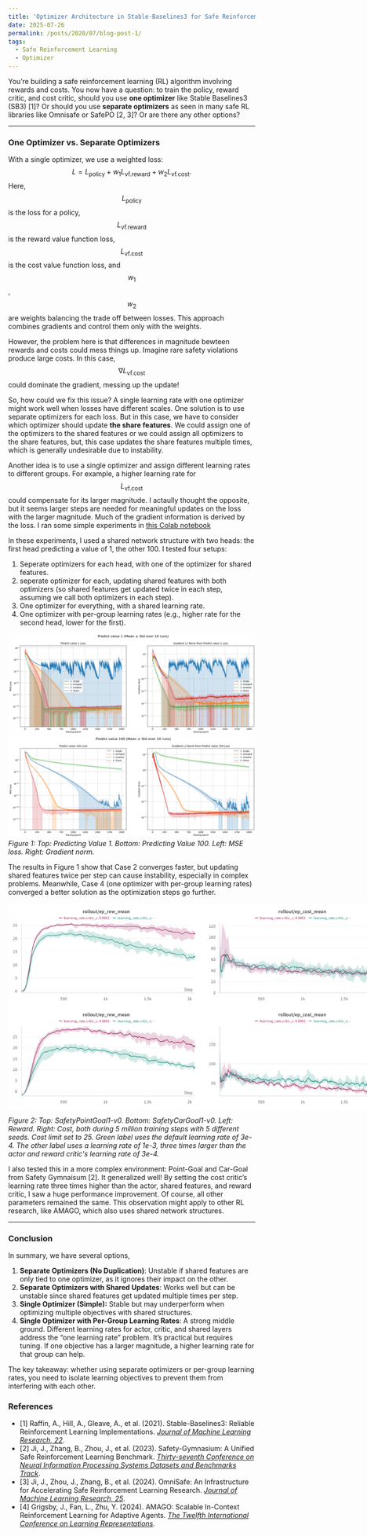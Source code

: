 ```yaml
---
title: 'Optimizer Architecture in Stable-Baselines3 for Safe Reinforcement Learning'
date: 2025-07-26
permalink: /posts/2020/07/blog-post-1/
tags:
  - Safe Reinforcement Learning
  - Optimizer
---
```


You’re building a safe reinforcement learning (RL) algorithm involving rewards and costs. You now have a question: to train the policy, reward critic, and cost critic, should you use **one optimizer** like Stable Baselines3 (SB3) [1]? Or should you use **separate optimizers** as seen in many safe RL libraries like Omnisafe or SafePO [2, 3]? Or are there any other options?

---
### One Optimizer vs. Separate Optimizers

With a single optimizer, we use a weighted loss: $$L = L_{\text{policy}} + w_1 L_{\text{vf.reward}} + w_2 L_{\text{vf.cost}}.$$
Here, $$L_{\text{policy}}$$ is the loss for a policy, $$L_{\text{vf.reward}}$$ is the reward value function loss, $$L_{\text{vf.cost}}$$ is the cost value function loss, and $$w_1$$, $$w_2$$ are weights balancing the trade off between losses. This approach combines gradients and control them only with the weights.

However, the problem here is that differences in magnitude bewteen rewards and costs could mess things up.
Imagine rare safety violations produce large costs. In this case, $$\nabla L_{\text{vf.cost}}$$ could dominate the gradient, messing up the update!

So, how could we fix this issue? A single learning rate with one optimizer might work well when losses have different scales. One solution is to use separate optimizers for each loss. But in this case, we have to consider which optimizer should update **the share features**. We could assign one of the optimizers to the shared features or we could assign all optimizers to the share features, but, this case updates the share features multiple times, which is generally undesirable due to instability. 

Another idea is to use a single optimizer and assign different learning rates to different groups. For example, a higher learning rate for $$L_{\text{vf.cost}}$$ could compensate for its larger magnitude. I actaully thought the opposite, but it seems larger steps are needed for meaningful updates on the loss with the larger magnitude. Much of the gradient information is derived by the loss.
I ran some simple experiments in [this Colab notebook](https://colab.research.google.com/drive/1rq-N4LLagN7ddSGXnGJt9O43di29Tfgq?authuser=0#scrollTo=RD6qUZXORgcj)

In these experiments, I used a shared network structure with two heads: the first head predicting a value of 1, the other 100.
I tested four setups: 
1. Seperate optimizers for each head, with one of the optimizer for shared features. 
2. seperate optimizer for each, updating shared features with both optimizers (so shared features get updated twice in each step, assuming we call both optimizers in each step).
3. One optimizer for everything, with a shared learning rate. 
4. One optimizer with per-group learning rates (e.g., higher rate for the second head, lower for the first).
 
![Predicting Value 1](/assets/images/post1/post1_figure1.png)
![Predicting Value 2](/assets/images/post1/post1_figure2.png)
*Figure 1: Top: Predicting Value 1. Bottom: Predicting Value 100. Left: MSE loss. Right: Gradient norm.*

The results in Figure 1 show that Case 2 converges faster, but updating shared features twice per step can cause instability, especially in complex problems. Meanwhile, Case 4 (one optimizer with per-group learning rates) converged a better solution as the optimization steps go further.

<div style="display: flex; justify-content: space-around; align-items: center;">
  <img src="/assets/images/post1/post1_point_goal_reward_figure2.png" alt="PointGoal1Reward" width="400">
  <img src="/assets/images/post1/post1_point_goal_cost_figure2.png" alt="PointGoal1Cost" width="400">
</div>

<div style="display: flex; justify-content: space-around; align-items: center;">
  <img src="/assets/images/post1/post1_car_goal_reward_figure2.png" alt="CarGoal1Reward" width="400">
  <img src="/assets/images/post1/post1_car_goal_cost_figure2.png" alt="CarGoal1Cost" width="400">
</div>

*Figure 2: Top: SafetyPointGoal1-v0. Bottom: SafetyCarGoal1-v0. Left: Reward. Right: Cost, both during 5 million training steps with 5 different seeds. Cost limit set to 25. Green label uses the default learning rate of 3e-4. The other label uses a learning rate of 1e-3, three times larger than the actor and reward critic's learning rate of 3e-4.*

I also tested this in a more complex environment: Point-Goal and Car-Goal from Safety Gymnaisum [2]. It generalized well! By setting the cost critic’s learning rate three times higher than the actor, shared features, and reward critic, I saw a huge performance improvement. Of course, all other parameters remained the same.
This observation might apply to other RL research, like AMAGO, which also uses shared network structures.

---
### Conclusion

In summary, we have several options,
1.  **Separate Optimizers (No Duplication)**: Unstable if shared features are only tied to one optimizer, as it ignores their impact on the other.
2.  **Separate Optimizers with Shared Updates**: Works well but can be unstable since shared features get updated multiple times per step.
3.  **Single Optimizer (Simple):** Stable but may underperform when optimizing multiple objectives with shared structures.
4.  **Single Optimizer with Per-Group Learning Rates**: A strong middle ground. Different learning rates for actor, critic, and shared layers address the “one learning rate” problem. It’s practical but requires tuning. If one objective has a larger magnitude, a higher learning rate for that group can help.

The key takeaway: whether using separate optimizers or per-group learning rates, you need to isolate learning objectives to prevent them from interfering with each other.

### References
- [1] Raffin, A., Hill, A., Gleave, A., et al. (2021). Stable-Baselines3: Reliable Reinforcement Learning Implementations. *[Journal of Machine Learning Research, 22](https://www.jmlr.org/papers/volume22/20-1364/20-1364.pdf)*.
- [2] Ji, J., Zhang, B., Zhou, J., et al. (2023). Safety-Gymnasium: A Unified Safe Reinforcement Learning Benchmark. *[Thirty-seventh Conference on Neural Information Processing Systems Datasets and Benchmarks Track](https://openreview.net/forum?id=WZmlxIuIGR)*.
- [3] Ji, J., Zhou, J., Zhang, B., et al. (2024). OmniSafe: An Infrastructure for Accelerating Safe Reinforcement Learning Research. *[Journal of Machine Learning Research, 25](https://www.jmlr.org/papers/volume25/23-0681/23-0681.pdf)*.
- [4] Grigsby, J.,  Fan, L., Zhu, Y. (2024). AMAGO: Scalable In-Context Reinforcement Learning for Adaptive Agents. *[The Twelfth International Conference on Learning Representations](https://openreview.net/forum?id=M6XWoEdmwf)*.
